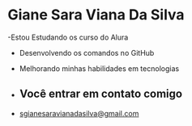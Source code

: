 # Giane Sara Viana Da Silva 

-Estou Estudando os curso do Alura
- Desenvolvendo os comandos no GitHub
- Melhorando minhas habilidades em tecnologias

- ## Você entrar em contato comigo ##

- sgianesaravianadasilva@gmail.com
